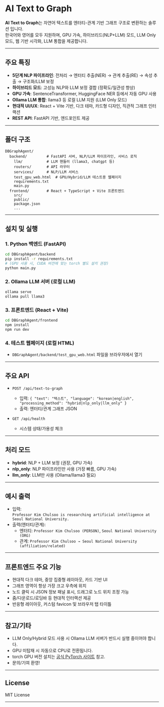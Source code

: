 ﻿# AI Text to Graph

**AI Text to Graph**는 자연어 텍스트를 엔터티-관계 기반 그래프 구조로 변환하는 솔루션 입니다.  
한국어와 영어를 모두 지원하며, GPU 가속, 하이브리드(NLP+LLM) 모드, LLM Only 모드, 웹 기반 시각화, LLM 통합을 제공합니다.

---

## 주요 특징

- **5단계 NLP 파이프라인**: 전처리 → 엔터티 추출(NER) → 관계 추출(RE) → 속성 추출 → 구조화/LLM 보정
- **하이브리드 모드**: 고성능 NLP와 LLM 보정 결합 (정확도/일관성 향상)
- **GPU 가속**: SentenceTransformer, HuggingFace NER 등에서 자동 GPU 사용
- **Ollama LLM 통합**: llama3 등 로컬 LLM 지원 (LLM Only 모드)
- **현대적 UI/UX**: React + Vite 기반, 다크 테마, 카드형 디자인, 직관적 그래프 인터랙션
- **REST API**: FastAPI 기반,  엔드포인트 제공

---

## 폴더 구조

```
DBGraphAgent/
  backend/         # FastAPI 서버, NLP/LLM 파이프라인, 서비스 로직
    llm/           # LLM 핸들러 (llama3, chatgpt 등)
    routers/       # API 라우터
    services/      # NLP/LLM 서비스
    test_gpu_web.html  # GPU/Hybrid/LLM 테스트용 웹페이지
    requirements.txt
    main.py
  frontend/        # React + TypeScript + Vite 프론트엔드
    src/
    public/
    package.json
    ...
```

---

## 설치 및 실행

### 1. Python 백엔드 (FastAPI)

```bash
cd DBGraphAgent/backend
pip install -r requirements.txt
# (GPU 사용 시, CUDA 버전에 맞는 torch 별도 설치 권장)
python main.py
```

### 2. Ollama LLM 서버 (로컬 LLM)

```bash
ollama serve
ollama pull llama3
```

### 3. 프론트엔드 (React + Vite)

```bash
cd DBGraphAgent/frontend
npm install
npm run dev
```

### 4. 테스트 웹페이지 (로컬 HTML)

- `DBGraphAgent/backend/test_gpu_web.html` 파일을 브라우저에서 열기

---

## 주요 API

- `POST /api/text-to-graph`
  - 입력: `{ "text": "텍스트", "language": "korean|english", "processing_method": "hybrid|nlp_only|llm_only" }`
  - 출력: 엔터티/관계 그래프 JSON

- `GET /api/health`
  - 시스템 상태/가용성 체크

---

## 처리 모드

- **hybrid**: NLP + LLM 보정 (권장, GPU 가속)
- **nlp_only**: NLP 파이프라인만 사용 (가장 빠름, GPU 가속)
- **llm_only**: LLM만 사용 (Ollama/llama3 필요)

---

## 예시 출력

- 입력:  
  `Professor Kim Chulsoo is researching artificial intelligence at Seoul National University.`
- 출력(엔터티/관계):  
  - 엔터티: `Professor Kim Chulsoo (PERSON)`, `Seoul National University (ORG)`
  - 관계: `Professor Kim Chulsoo → Seoul National University (affiliation/related)`

---

## 프론트엔드 주요 기능

- 현대적 다크 테마, 중앙 집중형 레이아웃, 카드 기반 UI
- 그래프 영역이 항상 가장 크고 우측에 위치
- 노드 클릭 시 JSON 정보 패널 표시, 드래그로 노드 위치 조정 가능
- 줌/다운로드/로딩바 등 현대적 인터랙션 제공
- 반응형 레이아웃, 커스텀 favicon 및 브라우저 탭 타이틀

---

## 참고/기타

- LLM Only/Hybrid 모드 사용 시 Ollama LLM 서버가 반드시 실행 중이어야 합니다.
- GPU 미탑재 시 자동으로 CPU로 전환됩니다.
- torch GPU 버전 설치는 [공식 PyTorch 사이트](https://pytorch.org/get-started/locally/) 참고.
- 문의/기여 환영!

---

## License

MIT License

---
